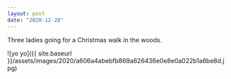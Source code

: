```yaml
---
layout: post
date: "2020-12-28"
---
```


Three ladies going for a Christmas walk in the woods.

![yo yo]({{ site.baseurl }}/assets/images/2020/a606a4abebfb869a626436e0e8e0a022b1a6be8d.jpg)
